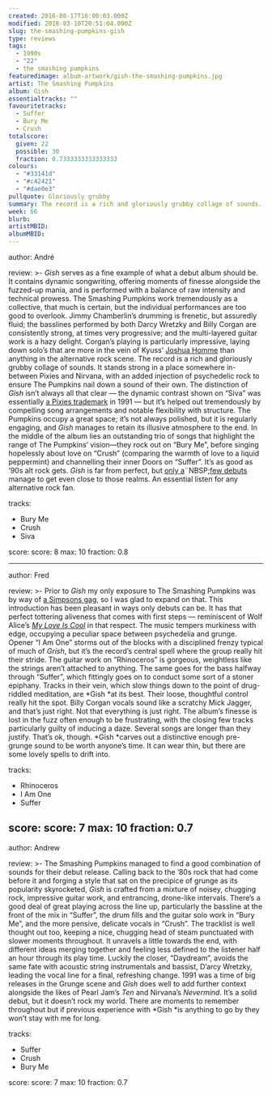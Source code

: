 ```yaml
---
created: 2016-08-17T16:00:03.000Z
modified: 2018-03-10T20:51:04.000Z
slug: the-smashing-pumpkins-gish
type: reviews
tags:
  - 1990s
  - "22"
  - the smashing pumpkins
featuredimage: album-artwork/gish-the-smashing-pumpkins.jpg
artist: The Smashing Pumpkins
album: Gish
essentialtracks: ""
favouritetracks:
  - Suffer
  - Bury Me
  - Crush
totalscore:
  given: 22
  possible: 30
  fraction: 0.7333333333333333
colours:
  - "#33141d"
  - "#c42421"
  - "#dae0e3"
pullquote: Gloriously grubby
summary: The record is a rich and gloriously grubby collage of sounds. It stands strong in a place somewhere in-between Pixies and Nirvana, with an added injection of psychedelic rock to ensure The Pumpkins nail down a sound of their own.
week: 66
blurb:
artistMBID:
albumMBID:
---
```

author: André

review: >-
  *Gish* serves as a fine example of what a debut album should be. It contains dynamic songwriting, offering moments of finesse alongside the fuzzed-up mania, and is performed with a balance of raw intensity and technical prowess. The Smashing Pumpkins work tremendously as a collective, that much is certain, but the individual performances are too good to overlook. Jimmy Chamberlin’s drumming is frenetic, but assuredly fluid; the basslines performed by both Darcy Wretzky and Billy Corgan are consistently strong, at times very progressive; and the multi-layered guitar work is a hazy delight. Corgan’s playing is particularly impressive, laying down solo’s that are more in the vein of Kyuss’ [Joshua Homme](https://youtu.be/P3kM58n2ceE?t=1m20s) than anything in the alternative rock scene. The record is a rich and gloriously grubby collage of sounds. It stands strong in a place somewhere in-between Pixies and Nirvana, with an added injection of psychedelic rock to ensure The Pumpkins nail down a sound of their own. The distinction of *Gish* isn’t always all that clear — the dynamic contrast shown on “Siva” was essentially <a href="reviews/pixies-bossanova/" target="_blank" rel="noopener">a Pixies trademark</a> in 1991 — but it’s helped out tremendously by compelling song arrangements and notable flexibility with structure. The Pumpkins occupy a great space; it’s not always polished, but it is regularly engaging, and *Gish* manages to retain its illusive atmosphere to the end. In the middle of the album lies an outstanding trio of songs that highlight the range of The Pumpkins’ vision—they rock out on “Bury Me”, before singing hopelessly about love on “Crush” (comparing the warmth of love to a liquid peppermint) and channelling their inner Doors on “Suffer”. It’s as good as ’90s alt rock gets. <em>Gish</em> is far from perfect, but <a href="reviews/dummy/" target="_blank" rel="noopener">only a</a>¨NBSP;<a href="reviews/funeral/" target="_blank" rel="noopener">few debuts</a> manage to get even close to those realms. An essential listen for any alternative rock fan.

tracks:
  - Bury Me
  - ­Crush
  - ­Siva

score:
  score: 8
  max: 10
  fraction: 0.8

---
author: Fred

review: >-
  Prior to *Gish* my only exposure to The Smashing Pumpkins was by way of [a Simpsons gag](<https://youtu.be/R0kXDBXSu80?t=1m37s>), so I was glad to expand on that. This introduction has been pleasant in ways only debuts can be. It has that perfect tottering aliveness that comes with first steps — reminiscent of Wolf Alice’s [*My Love Is Cool*](<reviews/wolf-alice-my-love-is-cool/>) in that respect. The music tempers murkiness with edge, occupying a peculiar space between psychedelia and grunge. Opener “I Am One” storms out of the blocks with a disciplined frenzy typical of much of *Grish*, but it’s the record’s central spell where the group really hit their stride. The guitar work on “Rhinoceros” is gorgeous, weightless like the strings aren’t attached to anything. The same goes for the bass halfway through “Suffer”, which fittingly goes on to conduct some sort of a stoner epiphany. Tracks in their vein, which slow things down to the point of drug-riddled meditation, are *Gish *at its best. Their loose, thoughtful control really hit the spot. Billy Corgan vocals sound like a scratchy Mick Jagger, and that’s just right. Not that everything is just right. The album’s finesse is lost in the fuzz often enough to be frustrating, with the closing few tracks particularly guilty of inducing a daze. Several songs are longer than they justify. That’s ok, though. *Gish *carves out a distinctive enough pre-grunge sound to be worth anyone’s time. It can wear thin, but there are some lovely spells to drift into.

tracks:
  - Rhinoceros
  - ­I Am One
  - ­Suffer

score:
  score: 7
  max: 10
  fraction: 0.7
---
author: Andrew

review: >-
  The Smashing Pumpkins managed to find a good combination of sounds for their debut release. Calling back to the ’80s rock that had come before it and forging a style that sat on the precipice of grunge as its popularity skyrocketed, *Gish* is crafted from a mixture of noisey, chugging rock, impressive guitar work, and entrancing, drone-like intervals. There’s a good deal of great playing across the line up, particularly the bassline at the front of the mix in “Suffer”, the drum fills and the guitar solo work in “Bury Me”, and the more pensive, delicate vocals in “Crush”. The tracklist is well thought out too, keeping a nice, chugging head of steam punctuated with slower moments throughout. It unravels a little towards the end, with different ideas merging together and feeling less defined to the listener half an hour through its play time. Luckily the closer, “Daydream”, avoids the same fate with acoustic string instrumentals and bassist, D’arcy Wretzky, leading the vocal line for a final, refreshing change. 1991 was a time of big releases in the Grunge scene and *Gish* does well to add further context alongside the likes of Pearl Jam’s *Ten* and Nirvana’s *Nevermind*. It’s a solid debut, but it doesn’t rock my world. There are moments to remember throughout but if previous experience with *Gish *is anything to go by they won’t stay with me for long.

tracks:
  - Suffer
  - ­Crush
  - ­Bury Me

score:
  score: 7
  max: 10
  fraction: 0.7
